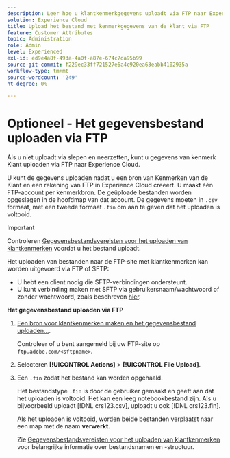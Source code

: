 ```yaml
---
description: Leer hoe u klantkenmerkgegevens uploadt via FTP naar Experience Cloud.
solution: Experience Cloud
title: Upload het bestand met kenmerkgegevens van de klant via FTP
feature: Customer Attributes
topic: Administration
role: Admin
level: Experienced
exl-id: ed9e4a8f-493a-4a0f-a87e-674c7da95b99
source-git-commit: f229ec33ff721527e6a4c920ea63eabb4102935a
workflow-type: tm+mt
source-wordcount: '249'
ht-degree: 0%

---
```


# Optioneel - Het gegevensbestand uploaden via FTP

Als u niet uploadt via slepen en neerzetten, kunt u gegevens van kenmerk Klant uploaden via FTP naar Experience Cloud.

U kunt de gegevens uploaden nadat u een bron van Kenmerken van de Klant en een rekening van FTP in Experience Cloud creeert. U maakt één FTP-account per kenmerkbron. De geüploade bestanden worden opgeslagen in de hoofdmap van dat account. De gegevens moeten in `.csv` formaat, met een tweede formaat `.fin` om aan te geven dat het uploaden is voltooid.

>[!IMPORTANT]
>
>Controleren [Gegevensbestandsvereisten voor het uploaden van klantkenmerken](crs-data-file.md#concept_DE908F362DF24172BFEF48E1797DAF19) voordat u het bestand uploadt.

Het uploaden van bestanden naar de FTP-site met klantkenmerken kan worden uitgevoerd via FTP of SFTP:

* U hebt een client nodig die SFTP-verbindingen ondersteunt.
* U kunt verbinding maken met SFTP via gebruikersnaam/wachtwoord of zonder wachtwoord, zoals beschreven [hier](https://experienceleague.adobe.com/docs/analytics/export/ftp-and-sftp/secure-file-transfer-protocol/ftp-sftp-cert-auth.html?lang=en).

**Het gegevensbestand uploaden via FTP**

1. [Een bron voor klantkenmerken maken en het gegevensbestand uploaden...](t-crs-usecase.md#task_BCC327B2A0EF4A1BBB2934013AB92B78).

   Controleer of u bent aangemeld bij uw FTP-site op `ftp.adobe.com/<sftpname>`.

1. Selecteren **[!UICONTROL Actions]** > **[!UICONTROL File Upload]**.

1. Een `.fin` zodat het bestand kan worden opgehaald.

   Het bestandstype `.fin` is door de gebruiker gemaakt en geeft aan dat het uploaden is voltooid. Het kan een leeg notebookbestand zijn. Als u bijvoorbeeld uploadt [!DNL crs123.csv], uploadt u ook [!DNL crs123.fin].

   Als het uploaden is voltooid, worden beide bestanden verplaatst naar een map met de naam **verwerkt**.

   Zie [Gegevensbestandsvereisten voor het uploaden van klantkenmerken](crs-data-file.md#concept_DE908F362DF24172BFEF48E1797DAF19) voor belangrijke informatie over bestandsnamen en -structuur.
